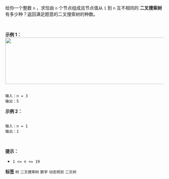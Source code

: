 给你一个整数 `n` ，求恰由 `n` 个节点组成且节点值从 `1` 到 `n` 互不相同的 **二叉搜索树** 有多少种？返回满足题意的二叉搜索树的种数。

 

 **示例 1：** 
<img alt="" src="https://assets.leetcode.com/uploads/2021/01/18/uniquebstn3.jpg" style="width: 600px; height: 148px;" />
```

输入：n = 3
输出：5

```
 **示例 2：** 

```

输入：n = 1
输出：1

```
 

 **提示：** 
-  `1 <= n <= 19` 
 
**标签**
`树` `二叉搜索树` `数学` `动态规划` `二叉树` 

